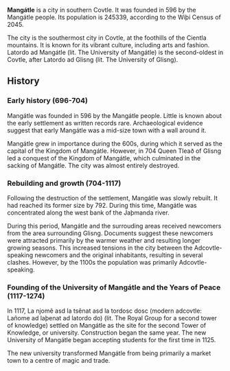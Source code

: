 **Mangátle** is a city in southern Covtle. It was founded in 596 by the Mangátle people. Its population is 245339, according to the Wiþi Census of 2045.

The city is the southermost city in Covtle, at the foothills of the Cientla mountains. It is known for its vibrant culture, including arts and fashion. Latordo ad Mangátle (lit. The University of Mangátle) is the second-oldest in Covtle, after Latordo ad Glisng (lit. The University of Glisng).

## History
### Early history (696-704)
Mangátle was founded in 596 by the Mangátle people. Little is known about the early settlement as written records rare. Archaeological evidence suggest that early Mangátle was a mid-size town with a wall around it.

Mangátle grew in importance during the 600s, during which it served as the capital of the Kingdom of Mangátle. However, in 704 Queen Tleað of Glisng led a conquest of the Kingdom of Mangátle, which culminated in the sacking of Mangátle. The city was almost entirely destroyed.

### Rebuilding and growth (704-1117)
Following the destruction of the settlement, Mangátle was slowly rebuilt. It had reached its former size by 792. During this time, Mangátle was concentrated along the west bank of the Jaþmanda river.

During this period, Mangátle and the surrouding areas received newcomers from the area surrounding Glisng. Documents suggest these newcomers were attracted primarily by the warmer weather and resulting longer growing seasons. This increased tensions in the city between the Adcovtle-speaking newcomers and the original inhabitants, resulting in several clashes. However, by the 1100s the population was primarily Adcovtle-speaking.

### Founding of the University of Mangátle and the Years of Peace (1117-1274)
In 1117, La njomê asd la tsênat asd la tordosc dosc (modern adcovtle: Lañome ad laþenat ad latordo do) (lit. The Royal Group for a second tower of knowledge) settled on Mangátle as the site for the second Tower of Knowledge, or university. Construction began the same year. The new University of Mangátle began accepting students for the first time in 1125.

The new university transformed Mangátle from being primarily a market town to a centre of magic and trade. 